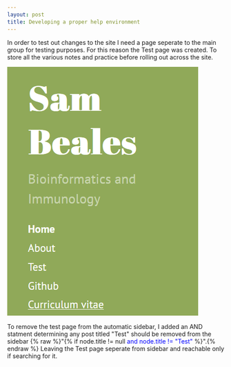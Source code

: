 ```yaml
---
layout: post
title: Developing a proper help environment
---
```


In order to test out changes to the site I need a page seperate to the main group for testing purposes. For this reason the Test page was created. To store all the various notes and practice before rolling out across the site.

<img src="/public/images/green_blog_test.png">

To remove the test page from the automatic sidebar, I added an AND statment determining any post titled "Test" should be removed from the sidebar {% raw %}"{% if node.title != null <span style="color:blue">and node.title != "Test"</span> %}".{% endraw %} Leaving the Test page seperate from sidebar and reachable only if searching for it.
